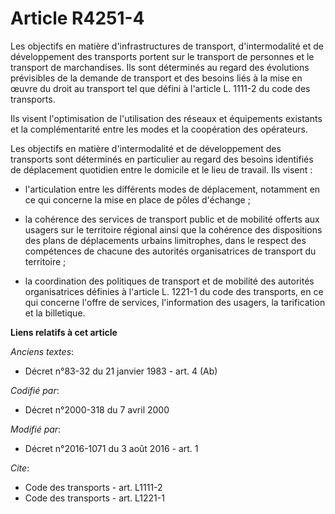 # Article R4251-4

Les objectifs en matière d'infrastructures de transport, d'intermodalité et de développement des transports portent sur le
transport de personnes et le transport de marchandises. Ils sont déterminés au regard des évolutions prévisibles de la
demande de transport et des besoins liés à la mise en œuvre du droit au transport tel que défini à l'article L. 1111-2 du
code des transports.

Ils visent l'optimisation de l'utilisation des réseaux et équipements existants et la complémentarité entre les modes et la
coopération des opérateurs.

Les objectifs en matière d'intermodalité et de développement des transports sont déterminés en particulier au regard des
besoins identifiés de déplacement quotidien entre le domicile et le lieu de travail. Ils visent :

- l'articulation entre les différents modes de déplacement, notamment en ce qui concerne la mise en place de pôles
d'échange ;

- la cohérence des services de transport public et de mobilité offerts aux usagers sur le territoire régional ainsi que la
cohérence des dispositions des plans de déplacements urbains limitrophes, dans le respect des compétences de chacune des
autorités organisatrices de transport du territoire ;

- la coordination des politiques de transport et de mobilité des autorités organisatrices définies à l'article L. 1221-1 du
code des transports, en ce qui concerne l'offre de services, l'information des usagers, la tarification et la billetique.

**Liens relatifs à cet article**

_Anciens textes_:

  - Décret n°83-32 du 21 janvier 1983 - art. 4 (Ab)

_Codifié par_:

  - Décret n°2000-318 du 7 avril 2000

_Modifié par_:

  - Décret n°2016-1071 du 3 août 2016 - art. 1

_Cite_:

  - Code des transports - art. L1111-2
  - Code des transports - art. L1221-1
